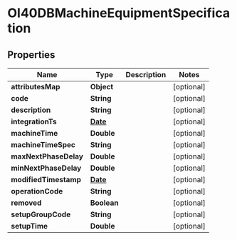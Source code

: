 
# OI40DBMachineEquipmentSpecification

## Properties
Name | Type | Description | Notes
------------ | ------------- | ------------- | -------------
**attributesMap** | **Object** |  |  [optional]
**code** | **String** |  |  [optional]
**description** | **String** |  |  [optional]
**integrationTs** | [**Date**](Date.md) |  |  [optional]
**machineTime** | **Double** |  |  [optional]
**machineTimeSpec** | **String** |  |  [optional]
**maxNextPhaseDelay** | **Double** |  |  [optional]
**minNextPhaseDelay** | **Double** |  |  [optional]
**modifiedTimestamp** | [**Date**](Date.md) |  |  [optional]
**operationCode** | **String** |  |  [optional]
**removed** | **Boolean** |  |  [optional]
**setupGroupCode** | **String** |  |  [optional]
**setupTime** | **Double** |  |  [optional]



